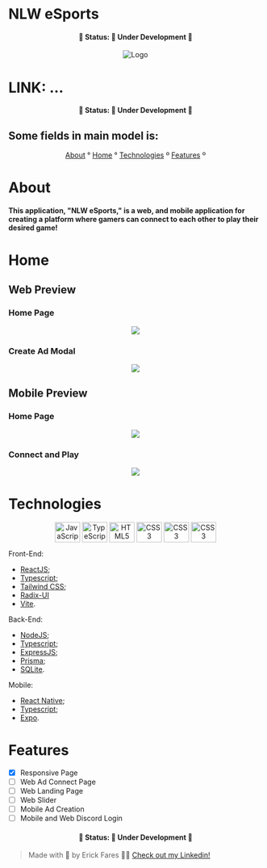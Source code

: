 # NLW eSports

<h4 align="center">
  🚧 Status: 🚀 Under Development 🚧
</h4>

<p align='center'>
  <img src="https://user-images.githubusercontent.com/79349878/193634526-5b524b14-45b5-437f-9f98-9c5640f6d618.svg" alt="Logo">
</p>

# LINK: ...

<h4 align="center">
  🚧 Status: 🚀 Under Development 🚧
</h4>

## Some fields in main model is:

<p align="center">
  <a href="#about">About</a> °
  <a href="#home">Home</a> °
  <a href="#technologies">Technologies</a> º
  <a href="#features">Features</a> º
</p>

# About

#### This application, "NLW eSports," is a web, and mobile application for creating a platform where gamers can connect to each other to play their desired game!

# Home

## Web Preview

### Home Page

<div align="center">
  <img src="https://user-images.githubusercontent.com/79349878/193635767-3b397869-e79c-4c50-bafd-37f868c50220.png"></div>

### Create Ad Modal

<div align="center">
  <img src="https://user-images.githubusercontent.com/79349878/193636269-479c79ab-ae0c-49b3-8258-d9cb5ec4d197.png"></div>

## Mobile Preview

### Home Page

<div align="center">
  <img src="https://user-images.githubusercontent.com/79349878/193643017-d7807574-be3e-4146-9f77-88a1a9109a10.jpeg"></div>

### Connect and Play

<div align="center">
  <img src="https://user-images.githubusercontent.com/79349878/193643503-c93df4c0-bcd4-40ca-ae33-c3c52f557b68.gif"></div>

# Technologies

<div align="center">
  <img align="center" alt="JavaScript" height="40" width="50" src="https://cdn.jsdelivr.net/gh/devicons/devicon/icons/react/react-original.svg" />
  <img align="center" alt="TypeScript" height="40" width="50" src="https://cdn.jsdelivr.net/gh/devicons/devicon/icons/typescript/typescript-plain.svg" />
  <img align="center" alt="HTML5" height="40" width="50" src="https://cdn.jsdelivr.net/gh/devicons/devicon/icons/tailwindcss/tailwindcss-plain.svg" />
  <img align="center" alt="CSS3" height="40" width="50" src="https://cdn.jsdelivr.net/gh/devicons/devicon/icons/nodejs/nodejs-original.svg" />
  <img align="center" alt="CSS3" height="40" width="50" src="https://cdn.jsdelivr.net/gh/devicons/devicon/icons/express/express-original.svg" />
  <img align="center" alt="CSS3" height="40" width="50" src="https://cdn.jsdelivr.net/gh/devicons/devicon/icons/sqlite/sqlite-original.svg" />
 </div>

Front-End:

- [ReactJS](https://pt-br.reactjs.org/);
- [Typescript](https://www.typescriptlang.org/);
- [Tailwind CSS](https://tailwindcss.com/);
- [Radix-UI](https://www.radix-ui.com/)
- [Vite](https://vitejs.dev/).

Back-End:

- [NodeJS](https://nodejs.org/en/);
- [Typescript](https://www.typescriptlang.org/);
- [ExpressJS](https://expressjs.com/pt-br/);
- [Prisma](https://www.prisma.io/);
- [SQLite](https://www.sqlite.org/index.html).

Mobile:

- [React Native](https://reactnative.dev/);
- [Typescript](https://www.typescriptlang.org/);
- [Expo](https://docs.expo.dev/).
</div>

# Features

- [x] Responsive Page
- [ ] Web Ad Connect Page
- [ ] Web Landing Page
- [ ] Web Slider
- [ ] Mobile Ad Creation
- [ ] Mobile and Web Discord Login

<h4 align="center">
  🚧 Status: 🚀 Under Development 🚧
</h4>

> Made with 💜 by Erick Fares 👨‍💻 <a href="https://www.linkedin.com/in/erick-fares/" target="_blank">Check out my Linkedin!</a>
